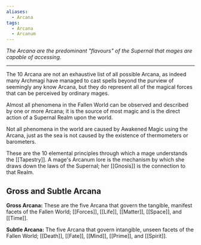 ```yaml
---
aliases:
  - Arcana
tags:
  - Arcana
  - Arcanum
---
```


_The Arcana are the predominant "flavours" of the Supernal that mages are capable of accessing._

---

The 10 Arcana are not an exhaustive list of all possible Arcana, as indeed many Archmagi have managed to cast spells beyond the purview of seemingly any know Arcana, but they do represent all of the magical forces that can be perceived by ordinary mages.

Almost all phenomena in the Fallen World can be observed and described by one or more Arcana; it is the source of most magic and is the direct action of a Supernal Realm upon the world.

Not all phenomena in the world are caused by Awakened Magic using the Arcana, just as the sea is not caused by the existence of thermometers or barometers.

These are the 10 elemental principles through which a mage understands the [[Tapestry]]. A mage's Arcanum lore is the mechanism by which she draws down the laws of the Supernal; her [[Gnosis]] is the connection to that Realm.

## Gross and Subtle Arcana

**Gross Arcana:** These are the five Arcana that govern the tangible, manifest facets of the Fallen World; [[Forces]], [[Life]], [[Matter]], [[Space]], and [[Time]].

**Subtle Arcana:** The five Arcana that govern intangible, unseen facets of the Fallen World; [[Death]], [[Fate]], [[Mind]], [[Prime]], and [[Spirit]].